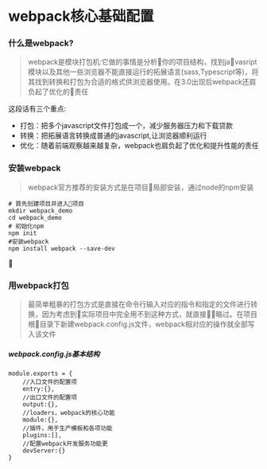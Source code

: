 # webpack核心基础配置

### 什么是webpack?
> webpack是模块打包机:它做的事情是分析你的项目结构，找到javasript模块以及其他一些浏览器不能直接运行的拓展语言(sass,Typescript等)，将其找到转换和打包为合适的格式供浏览器使用。在3.0出现后webpack还肩负起了优化的责任

这段话有三个重点:

- 打包：把多个javascript文件打包成一个，减少服务器压力和下载贷款
- 转换：把拓展语言转换成普通的javascript,让浏览器顺利运行
- 优化：随着前端观察越来越复杂，webpack也肩负起了优化和提升性能的责任

### 安装webpack
> webpack官方推荐的安装方式是在项目局部安装，通过node的npm安装

```
# 首先创建项目并进入项目
mkdir webpack_demo
cd webpack_demo
# 初始化npm
npm init
#安装webpack
npm install webpack --save-dev
```

### 用webpack打包
> 最简单粗暴的打包方式是直接在命令行输入对应的指令和指定的文件进行转换，因为考虑到实际项目中完全用不到这种方式，就直接略过。在项目根目录下新建webpack.config.js文件，webpack相对应的操作就全部写入该文件

##### webpack.config.js基本结构
```
module.exports = {
    //入口文件的配置项
    entry:{},
    //出口文件的配置项
    output:{},
    //loaders，webpack的核心功能
    module:{},
    //插件，用于生产模板和各项功能
    plugins:[],
    //配置webpack开发服务功能更
    devServer:{}
}
```
